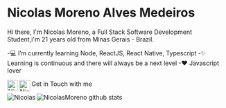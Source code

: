 # Nicolas Moreno Alves Medeiros 
Hi there, I'm Nicolas Moreno, a Full Stack Software Development Student,i'm 21 years old from Minas Gerais - Brazil.

-💻 I’m currently learning Node, ReactJS, React Native, Typescript
-✨ Learning is continuous and there will always be a next level
-❤ Javascript lover

Get in Touch with me <a href="https://www.linkedin.com/in/nicolas-moreno-24242117a/">
  <img align="left" alt="Nicolas Moreno - Linkedin" width="24px" src="https://github.com/TheDudeThatCode/TheDudeThatCode/blob/master/Assets/Linkedin.svg" />
</a><a href="mailto:nicolas.morenoam@gmail.com">
  <img align="left" alt="Nicolas Moreno - Gmail" width="26px" src="https://github.com/TheDudeThatCode/TheDudeThatCode/blob/master/Assets/Gmail.svg" />
</a>
<br/>

![NicolasMoreno github stats](https://github-readme-stats.vercel.app/api/top-langs/?username=nicolasmorenoalves&theme=dark&title_color=268bd2)
<img align="left" src="https://github-readme-stats.vercel.app/api?username=nicolasmorenoalves&count_private=true&show_icons=true&theme=dark&icon_color=ffcbdb&title_color=ffcbdb" alt="Nicolas" />
<!--
- 🔭 I’m currently working on ...
- 🌱 I’m currently learning ...
- 👯 I’m looking to collaborate on ...
- 🤔 I’m looking for help with ...
- 💬 Ask me about ...
- 📫 How to reach me: ...
- 😄 Pronouns: ...
- ⚡ Fun fact: ...
-->
